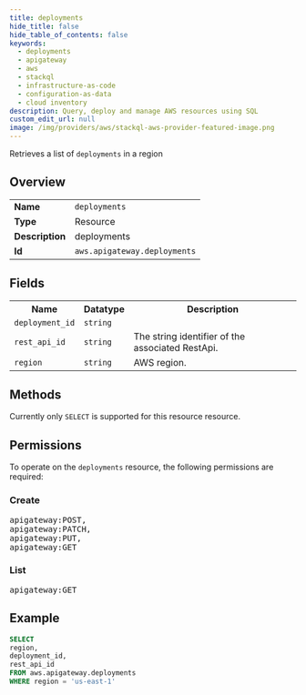 ```yaml
---
title: deployments
hide_title: false
hide_table_of_contents: false
keywords:
  - deployments
  - apigateway
  - aws
  - stackql
  - infrastructure-as-code
  - configuration-as-data
  - cloud inventory
description: Query, deploy and manage AWS resources using SQL
custom_edit_url: null
image: /img/providers/aws/stackql-aws-provider-featured-image.png
---
```

Retrieves a list of <code>deployments</code> in a region

## Overview
<table><tbody>
<tr><td><b>Name</b></td><td><code>deployments</code></td></tr>
<tr><td><b>Type</b></td><td>Resource</td></tr>
<tr><td><b>Description</b></td><td>deployments</td></tr>
<tr><td><b>Id</b></td><td><code>aws.apigateway.deployments</code></td></tr>
</tbody></table>

## Fields
<table><tbody>
<tr><th>Name</th><th>Datatype</th><th>Description</th></tr>
<tr><td><code>deployment_id</code></td><td><code>string</code></td><td></td></tr>
<tr><td><code>rest_api_id</code></td><td><code>string</code></td><td>The string identifier of the associated RestApi.</td></tr>
<tr><td><code>region</code></td><td><code>string</code></td><td>AWS region.</td></tr>

</tbody></table>

## Methods
Currently only <code>SELECT</code> is supported for this resource resource.

## Permissions

To operate on the <code>deployments</code> resource, the following permissions are required:

### Create
<pre>
apigateway:POST,
apigateway:PATCH,
apigateway:PUT,
apigateway:GET</pre>

### List
<pre>
apigateway:GET</pre>


## Example
```sql
SELECT
region,
deployment_id,
rest_api_id
FROM aws.apigateway.deployments
WHERE region = 'us-east-1'
```
